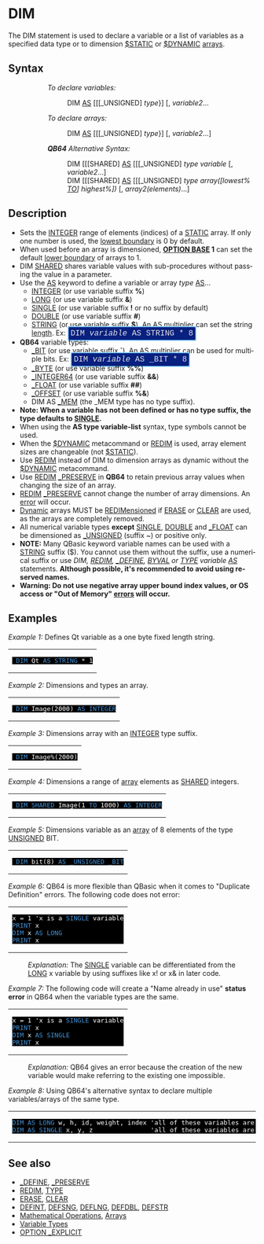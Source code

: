 <style>pre.codeide, pre.outputfixed, .outputcrt0 { background-color: #000 !important; color: #FFF !important; }</style><!DOCTYPE html>
<html class="client-nojs" dir="ltr" lang="en">
<head>
<title>DIM - QB64 Phoenix Edition Wiki</title>
</head>
<body class="mediawiki ltr sitedir-ltr mw-hide-empty-elt ns-0 ns-subject page-DIM rootpage-DIM skin-vector action-view skin-vector-legacy vector-feature-language-in-header-enabled vector-feature-language-in-main-page-header-disabled vector-feature-language-alert-in-sidebar-disabled vector-feature-sticky-header-disabled vector-feature-sticky-header-edit-disabled vector-feature-table-of-contents-disabled vector-feature-visual-enhancement-next-disabled">
<div class="mw-body" id="content" role="main">
<a id="top"></a>
<h1 class="firstHeading mw-first-heading" id="firstHeading"><span class="mw-page-title-main">DIM</span></h1>
<div class="vector-body" id="bodyContent">
<div class="mw-body-content mw-content-ltr" dir="ltr" id="mw-content-text" lang="en"><div class="mw-parser-output"><p>The <a class="mw-selflink selflink">DIM</a> statement is used to declare a variable or a list of variables as a specified data type or to dimension <a href="$STATIC" title="$STATIC">$STATIC</a> or <a href="$DYNAMIC" title="$DYNAMIC">$DYNAMIC</a> <a href="Arrays" title="Arrays">arrays</a>.
</p>
<h2><span class="mw-headline" id="Syntax">Syntax</span></h2>
<dl><dd><dl><dd><i>To declare variables:</i>
<dl><dd><a class="mw-selflink selflink">DIM</a>  <a href="AS" title="AS">AS</a> [[[_UNSIGNED] <i>type</i>}] [, <i>variable2</i>...</dd></dl></dd></dl></dd></dl>
<dl><dd><dl><dd><i>To declare arrays:</i>
<dl><dd><a class="mw-selflink selflink">DIM</a>  <a href="AS" title="AS">AS</a> [[[_UNSIGNED] <i>type</i>}] [, <i>variable2</i>...]</dd></dl></dd></dl></dd></dl>
<dl><dd><dl><dd><i> <b>QB64</b> Alternative Syntax:</i>
<dl><dd><a class="mw-selflink selflink">DIM</a> [[[SHARED] <a href="AS" title="AS">AS</a> [[[_UNSIGNED] <i>type</i> <i>variable</i>  [, <i>variable2</i>...]</dd>
<dd><a class="mw-selflink selflink">DIM</a> [[[SHARED] <a href="AS" title="AS">AS</a> [[[_UNSIGNED] <i>type</i> <i>array([lowest% <a href="TO" title="TO">TO</a>] highest%])</i> [, <i>array2(elements)</i>...]</dd></dl></dd></dl></dd></dl>
<p>
</p>
<h2><span class="mw-headline" id="Description">Description</span></h2>
<ul><li>Sets the <a href="INTEGER" title="INTEGER">INTEGER</a> range of elements (indices) of a <a href="STATIC" title="STATIC">STATIC</a> array. If only one number is used, the <a href="LBOUND" title="LBOUND">lowest boundary</a> is 0 by default.</li>
<li>When used before an array is dimensioned, <b><a href="OPTION_BASE" title="OPTION BASE">OPTION BASE</a> 1</b> can set the default <a href="LBOUND" title="LBOUND">lower boundary</a> of arrays to 1.</li>
<li>DIM <a href="SHARED" title="SHARED">SHARED</a> shares variable values with sub-procedures without passing the value in a parameter.</li>
<li>Use the <a href="AS" title="AS">AS</a> keyword to define a variable or array <i>type</i> <a href="AS" title="AS">AS</a>...
<ul><li><a href="INTEGER" title="INTEGER">INTEGER</a> (or use variable suffix <b>%</b>)</li>
<li><a href="LONG" title="LONG">LONG</a> (or use variable suffix <b>&amp;</b>)</li>
<li><a href="SINGLE" title="SINGLE">SINGLE</a> (or use variable suffix <b>!</b> or no suffix by default)</li>
<li><a href="DOUBLE" title="DOUBLE">DOUBLE</a> (or use variable suffix <b>#</b>)</li>
<li><a href="STRING" title="STRING">STRING</a> (or use variable suffix <b>$</b>). An AS multiplier can set the string <a href="LEN" title="LEN">length</a>. Ex: <span style="border: 2px solid #87cefa; border-radius: 4px; padding: 4px; font-family: Courier New, monospace, Courier; font-size: 16px; white-space: nowrap; background: #082080; color: #e2e2e2;">DIM <i>variable</i> AS STRING * 8</span></li></ul></li>
<li><b>QB64</b> variable types:
<ul><li><a href="BIT" title="BIT">_BIT</a> (or use variable suffix <b>`</b>). An AS multiplier can be used for multiple bits. Ex: <span style="border: 2px solid #87cefa; border-radius: 4px; padding: 4px; font-family: Courier New, monospace, Courier; font-size: 16px; white-space: nowrap; background: #082080; color: #e2e2e2;">DIM <i>variable</i> AS _BIT * 8</span></li>
<li><a href="BYTE" title="BYTE">_BYTE</a> (or use variable suffix <b>%%</b>)</li>
<li><a href="INTEGER64" title="INTEGER64">_INTEGER64</a> (or use variable suffix <b>&amp;&amp;</b>)</li>
<li><a href="FLOAT" title="FLOAT">_FLOAT</a> (or use variable suffix <b>##</b>)</li>
<li><a href="OFFSET" title="OFFSET">_OFFSET</a> (or use variable suffix <b>%&amp;</b>)</li>
<li>DIM AS <a href="MEM" title="MEM">_MEM</a> (the _MEM type has no type suffix).</li></ul></li>
<li><b>Note: When a variable has not been defined or has no type suffix, the type defaults to <a href="SINGLE" title="SINGLE">SINGLE</a>.</b></li>
<li>When using the <b>AS type variable-list</b> syntax, type symbols cannot be used.</li>
<li>When the <a href="$DYNAMIC" title="$DYNAMIC">$DYNAMIC</a> metacommand or <a href="REDIM" title="REDIM">REDIM</a> is used, array element sizes are changeable (not <a href="$STATIC" title="$STATIC">$STATIC</a>).</li>
<li>Use <a href="REDIM" title="REDIM">REDIM</a> instead of DIM to dimension arrays as dynamic without the <a href="$DYNAMIC" title="$DYNAMIC">$DYNAMIC</a> metacommand.</li>
<li>Use <a href="REDIM" title="REDIM">REDIM</a> <a href="PRESERVE" title="PRESERVE">_PRESERVE</a> in <b>QB64</b> to retain previous array values when changing the size of an array.</li>
<li><a href="REDIM" title="REDIM">REDIM</a> <a href="PRESERVE" title="PRESERVE">_PRESERVE</a> cannot change the number of array dimensions. An <a href="ERROR_Codes" title="ERROR Codes">error</a> will occur.</li>
<li><a href="$DYNAMIC" title="$DYNAMIC">Dynamic</a> arrays MUST be <a href="REDIM" title="REDIM">REDIMensioned</a> if <a href="ERASE" title="ERASE">ERASE</a> or <a href="CLEAR" title="CLEAR">CLEAR</a> are used, as the arrays are completely removed.</li>
<li>All numerical variable types <b>except</b> <a href="SINGLE" title="SINGLE">SINGLE</a>, <a href="DOUBLE" title="DOUBLE">DOUBLE</a> and <a href="FLOAT" title="FLOAT">_FLOAT</a> can be dimensioned as <a href="UNSIGNED" title="UNSIGNED">_UNSIGNED</a> (suffix ~) or positive only.</li>
<li><b>NOTE:</b> Many QBasic keyword variable names can be used with a <a href="STRING" title="STRING">STRING</a> suffix ($). You cannot use them without the suffix, use a numerical suffix or use <i>DIM, <a href="REDIM" title="REDIM">REDIM</a>, <a href="DEFINE" title="DEFINE">_DEFINE</a>, <a class="mw-redirect" href="BYVAL" title="BYVAL">BYVAL</a> or <a href="TYPE" title="TYPE">TYPE</a> variable <a href="AS" title="AS">AS</a></i> statements. <b>Although possible, it's recommended to avoid using reserved names.</b></li>
<li><b>Warning: Do not use negative array upper bound index values, or OS access or "Out of Memory" <a href="ERROR_Codes" title="ERROR Codes">errors</a> will occur.</b></li></ul>
<p>
</p>
<h2><span class="mw-headline" id="Examples">Examples</span></h2>
<p><i>Example 1:</i> Defines Qt variable as a one byte fixed length string.
</p>
<table cellpadding="15px" width="100%">
<tbody><tr>
<td><pre class="codeide"> <a class="mw-selflink selflink"><span style="color:#4593D8;">DIM</span></a> Qt <a href="AS" title="AS"><span style="color:#4593D8;">AS</span></a> <a href="STRING" title="STRING"><span style="color:#4593D8;">STRING</span></a> * 1
</pre>
</td></tr></tbody></table>
<p><i>Example 2:</i> Dimensions and types an array.
</p>
<table cellpadding="15px" width="100%">
<tbody><tr>
<td><pre class="codeide"> <a class="mw-selflink selflink"><span style="color:#4593D8;">DIM</span></a> Image(2000) <a href="AS" title="AS"><span style="color:#4593D8;">AS</span></a> <a href="INTEGER" title="INTEGER"><span style="color:#4593D8;">INTEGER</span></a>
</pre>
</td></tr></tbody></table>
<p><i>Example 3:</i> Dimensions array with an <a href="INTEGER" title="INTEGER">INTEGER</a> type suffix.
</p>
<table cellpadding="15px" width="100%">
<tbody><tr>
<td><pre class="codeide"> <a class="mw-selflink selflink"><span style="color:#4593D8;">DIM</span></a> Image%(2000)
</pre>
</td></tr></tbody></table>
<p><i>Example 4:</i> Dimensions a range of <a href="Arrays" title="Arrays">array</a> elements as <a href="SHARED" title="SHARED">SHARED</a> integers.
</p>
<table cellpadding="15px" width="100%">
<tbody><tr>
<td><pre class="codeide"> <a class="mw-selflink selflink"><span style="color:#4593D8;">DIM</span></a> <a href="SHARED" title="SHARED"><span style="color:#4593D8;">SHARED</span></a> Image(1 <a href="TO" title="TO"><span style="color:#4593D8;">TO</span></a> 1000) <a href="AS" title="AS"><span style="color:#4593D8;">AS</span></a> <a href="INTEGER" title="INTEGER"><span style="color:#4593D8;">INTEGER</span></a>
</pre>
</td></tr></tbody></table>
<p><i>Example 5:</i> Dimensions variable as an <a href="Arrays" title="Arrays">array</a> of 8 elements of the type <a href="UNSIGNED" title="UNSIGNED">UNSIGNED</a> BIT.
</p>
<table cellpadding="15px" width="100%">
<tbody><tr>
<td><pre class="codeide"> <a class="mw-selflink selflink"><span style="color:#4593D8;">DIM</span></a> bit(8) <a href="AS" title="AS"><span style="color:#4593D8;">AS</span></a> <a href="UNSIGNED" title="UNSIGNED"><span style="color:#4593D8;">_UNSIGNED</span></a> <a href="BIT" title="BIT"><span style="color:#4593D8;">_BIT</span></a>
</pre>
</td></tr></tbody></table>
<p>
<i>Example 6:</i> QB64 is more flexible than QBasic when it comes to "Duplicate Definition" errors. The following code does not error:
</p>
<table cellpadding="15px" width="100%">
<tbody><tr>
<td><pre class="codeide">x = 1 'x is a <a href="SINGLE" title="SINGLE"><span style="color:#4593D8;">SINGLE</span></a> variable
<a href="PRINT" title="PRINT"><span style="color:#4593D8;">PRINT</span></a> x
<a class="mw-selflink selflink"><span style="color:#4593D8;">DIM</span></a> x <a href="AS" title="AS"><span style="color:#4593D8;">AS</span></a> <a href="LONG" title="LONG"><span style="color:#4593D8;">LONG</span></a>
<a href="PRINT" title="PRINT"><span style="color:#4593D8;">PRINT</span></a> x
</pre>
</td></tr></tbody></table>
<dl><dd><i>Explanation:</i> The <a href="SINGLE" title="SINGLE">SINGLE</a> variable can be differentiated from the <a href="LONG" title="LONG">LONG</a> x variable by using suffixes like x! or x&amp; in later code.</dd></dl>
<p>
<i>Example 7:</i> The following code will create a "Name already in use" <b>status error</b> in QB64 when the variable types are the same.
</p>
<table cellpadding="15px" width="100%">
<tbody><tr>
<td><pre class="codeide">x = 1 'x is a <a href="SINGLE" title="SINGLE"><span style="color:#4593D8;">SINGLE</span></a> variable
<a href="PRINT" title="PRINT"><span style="color:#4593D8;">PRINT</span></a> x
<a class="mw-selflink selflink"><span style="color:#4593D8;">DIM</span></a> x <a href="AS" title="AS"><span style="color:#4593D8;">AS</span></a> <a href="SINGLE" title="SINGLE"><span style="color:#4593D8;">SINGLE</span></a>
<a href="PRINT" title="PRINT"><span style="color:#4593D8;">PRINT</span></a> x
</pre>
</td></tr></tbody></table>
<dl><dd><i>Explanation:</i> QB64 gives an error because the creation of the new variable would make referring to the existing one impossible.</dd></dl>
<p>
<i>Example 8:</i> Using QB64's alternative syntax to declare multiple variables/arrays of the same type.
</p>
<table cellpadding="15px" width="100%">
<tbody><tr>
<td><pre class="codeide"><a class="mw-selflink selflink"><span style="color:#4593D8;">DIM</span></a> <a href="AS" title="AS"><span style="color:#4593D8;">AS</span></a> <a href="LONG" title="LONG"><span style="color:#4593D8;">LONG</span></a> w, h, id, weight, index 'all of these variables are created as type LONG
<a class="mw-selflink selflink"><span style="color:#4593D8;">DIM</span></a> <a href="AS" title="AS"><span style="color:#4593D8;">AS</span></a> <a href="SINGLE" title="SINGLE"><span style="color:#4593D8;">SINGLE</span></a> x, y, z               'all of these variables are created as type SINGLE
</pre>
</td></tr></tbody></table>
<p>
</p>
<h2><span class="mw-headline" id="See_also">See also</span></h2>
<ul><li><a href="DEFINE" title="DEFINE">_DEFINE</a>, <a href="PRESERVE" title="PRESERVE">_PRESERVE</a></li>
<li><a href="REDIM" title="REDIM">REDIM</a>, <a href="TYPE" title="TYPE">TYPE</a></li>
<li><a href="ERASE" title="ERASE">ERASE</a>, <a href="CLEAR" title="CLEAR">CLEAR</a></li>
<li><a href="DEFINT" title="DEFINT">DEFINT</a>, <a href="DEFSNG" title="DEFSNG">DEFSNG</a>, <a href="DEFLNG" title="DEFLNG">DEFLNG</a>, <a href="DEFDBL" title="DEFDBL">DEFDBL</a>, <a href="DEFSTR" title="DEFSTR">DEFSTR</a></li>
<li><a href="Mathematical_Operations" title="Mathematical Operations">Mathematical Operations</a>, <a href="Arrays" title="Arrays">Arrays</a></li>
<li><a href="Variable_Types" title="Variable Types">Variable Types</a></li>
<li><a href="OPTION_EXPLICIT" title="OPTION EXPLICIT">OPTION _EXPLICIT</a></li></ul>
<p>
</p>
<!-- 
NewPP limit report
Cached time: 20240714192418
Cache expiry: 86400
Reduced expiry: false
Complications: [show‐toc]
CPU time usage: 0.040 seconds
Real time usage: 0.047 seconds
Preprocessor visited node count: 287/1000000
Post‐expand include size: 3198/2097152 bytes
Template argument size: 272/2097152 bytes
Highest expansion depth: 3/100
Expensive parser function count: 0/100
Unstrip recursion depth: 0/20
Unstrip post‐expand size: 0/5000000 bytes
-->
<!--
Transclusion expansion time report (%,ms,calls,template)
100.00%   22.205      1 -total
 13.15%    2.920     34 Template:Cl
 10.54%    2.341      1 Template:PageSyntax
  9.27%    2.059      1 Template:PageDescription
  8.47%    1.880      2 Template:InlineCode
  8.24%    1.829      8 Template:CodeStart
  8.08%    1.793      2 Template:InlineCodeEnd
  8.02%    1.780      1 Template:PageExamples
  7.41%    1.646      1 Template:PageSeeAlso
  6.80%    1.510      1 Template:PageNavigation
-->
<!-- Saved in parser cache with key qb64pnix_mw19894-mwmb_:pcache:idhash:300-0!canonical and timestamp 20240714192418 and revision id 6589.
 -->
</div>
</div>
</div>
</div>
</body>
</html>